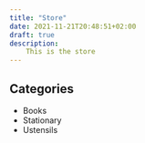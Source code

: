 ```yaml
---
title: "Store"
date: 2021-11-21T20:48:51+02:00
draft: true
description: 
    This is the store
---
```


## Categories
- Books
- Stationary
- Ustensils

